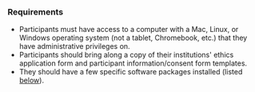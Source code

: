 ### Requirements
* Participants must have access to a computer with a Mac, Linux, or Windows operating system (not a tablet, Chromebook, etc.) that they have administrative privileges on.
* Participants should bring along a copy of their institutions' ethics application form and participant information/consent form templates.
* They should have a few specific software packages installed (listed [below](#setup)).
